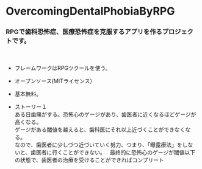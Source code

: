 # OvercomingDentalPhobiaByRPG　　
### RPGで歯科恐怖症、医療恐怖症を克服するアプリを作るプロジェクトです。　　
　　
- フレームワークはRPGツクールを使う。　　
- オープンソース(MITライセンス）　　
- 基本無料。　　

- ストーリー１  
ある日歯痛がする。恐怖心のゲージがあり、歯医者に近くなるほどゲージが高くなる。  
ゲージがある閾値を越えると、歯科医にそれ以上近づくことができなくなる。  
なので、歯医者に少しづつ近づいていく努力、つまり、「曝露療法」をしないと、歯医者に行くことができない。   
最終的に恐怖心のゲージが閾値以下の状態で、歯医者の治療を受けることができればコンプリート  
